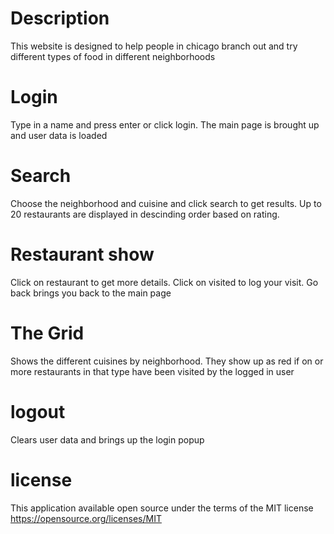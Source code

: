 # Description
This website is designed to help people in chicago branch out and try different types of food in different neighborhoods

# Login
Type in a name and press enter or click login. The main page is brought up and user data is loaded

# Search
Choose the neighborhood and cuisine and click search to get results. Up to 20 restaurants are displayed in descinding order based on rating. 

# Restaurant show
Click on restaurant to get more details. Click on visited to log your visit. Go back brings you back to the main page

# The Grid
Shows the different cuisines by neighborhood. They show up as red if on or more restaurants in that type have been visited by the logged in user

# logout
Clears user data and brings up the login popup

# license

This application available open source under the terms of the MIT license 
https://opensource.org/licenses/MIT